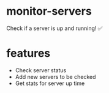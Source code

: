 # monitor-servers
Check if a server is up and running! ✅

# features
- Check server status
- Add new servers to be checked 
- Get stats for server up time 
